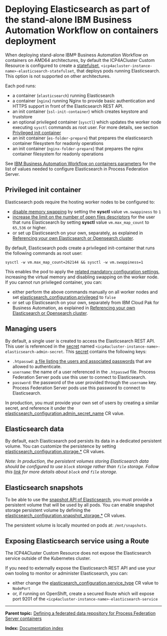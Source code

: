 # Deploying Elasticsearch as part of the stand-alone IBM Business Automation Workflow on containers deployment

When deploying stand-alone IBM® Business Automation Workflow on containers on AMD64 architectures, by default the ICP4ACluster Custom Resource is configured to create a [statefulset](https://kubernetes.io/docs/concepts/workloads/controllers/statefulset/), `<icp4acluster-instance-name>-elasticsearch-statefulset`, that deploys pods running Elasticsearch. This option is not supported on other architectures.

Each pod runs:
* a container (`elasticsearch`) running Elasticsearch
* a container (`nginx`) running Nginx to provide basic authentication and HTTPS support in front of the Elasticsearch REST API.
* an init container (`ssl-init-container`) which creates keystore and truststore
* an optional privileged container (`sysctl`) which updates the worker node executing `sysctl` commands as root user. For more details, see section [Privileged init container](#privileged-init-container)
* an init container (`es-folder-prepare`) that prepares the elasticsearch container filesystem for readonly operations
* an init container (`nginx-folder-prepare`) that prepares the nginx container filesystem for readonly operations

See [IBM Business Automation Workflow on containers parameters](https://www.ibm.com/docs/en/baw/23.x?topic=workflow-parameters) for the list of values needed to configure Elasticsearch in Process Federation Server.

## Privileged init container

Elasticsearch pods require the hosting worker nodes to be configured to:
* [disable memory swapping](https://www.elastic.co/guide/en/elasticsearch/reference/8.4/setup-configuration-memory.html) by setting the **sysctl** value `vm.swappiness` to `1`
* [increase the limit on the number of open files descriptors](https://www.elastic.co/guide/en/elasticsearch/reference/8.4/file-descriptors.html) for the user that runs Elasticsearch by setting **sysctl** value `vm.max_map_count` to `65,536` or higher.
* or set up Elasticsearch on your own, separately, as explained in [Referencing your own Elasticsearch or Opensearch cluster](./Using-own-Elasticsearch-or-Opensearch.md).

By default, Elasticsearch pods create a privileged init-container that runs the following commands as root user:

```
sysctl -w vm.max_map_count=262144 && sysctl -w vm.swappiness=1
```

This enables the pod to apply the [related mandatory configuration settings](https://www.elastic.co/guide/en/elasticsearch/reference/8.4/system-config.html), increasing the virtual memory and disabling swapping on the worker node.
If you cannot run privileged container, you can:
* either perform the above commands manually on all worker nodes and set [elasticsearch_configuration.privileged](https://www.ibm.com/docs/en/baw/23.x?topic=workflow-parameters) to `false`
* or set up Elasticsearch on your own, separately from IBM Cloud Pak for Business Automation, as explained in [Referencing your own Elasticsearch or Opensearch cluster](./Using-own-Elasticsearch-or-Opensearch.md).

## Managing users

By default, a single user is created to access the Elasticsearch REST API. This user is referenced in the [secret](https://kubernetes.io/fr/docs/concepts/configuration/secret/) named `<icp4acluster-instance-name>-elasticsearch-admin-secret`. This [secret](https://kubernetes.io/fr/docs/concepts/configuration/secret/) contains the following keys:

* `.htpasswd`: [a file listing the users and associated passwords](https://docs.nginx.com/nginx/admin-guide/security-controls/configuring-http-basic-authentication/#pass) that are allowed to authenticate.
* `username`: the name of a user referenced in the `.htpasswd` file. Process Federation Server pods use this user to connect to Elasticsearch.
* `password`: the password of the user provided through the `username` key. Process Federation Server pods use this password to connect to Elasticsearch.

In production, you must provide your own set of users by creating a similar secret, and reference it under the [elasticsearch_configuration.admin_secret_name](https://www.ibm.com/docs/en/baw/23.x?topic=workflow-parameters) CR value.

## Elasticsearch data

By default, each Elasticsearch pod persists its data in a dedicated persistent volume. You can customize the persistence by setting [elasticsearch_configuration.storage.*](https://www.ibm.com/docs/en/baw/23.x?topic=workflow-parameters) CR values.

_Note: In production, the persistent volumes storing Elasticsearch data should be configured to use `block` storage rather than `file` storage. Follow this [link](https://www.ibm.com/cloud/blog/object-vs-file-vs-block-storage) for more details about `block` and `file` storage._

## Elasticsearch snapshots

To be able to use the [snapshot API of Elasticsearch](https://www.elastic.co/guide/en/elasticsearch/reference/8.4/modules-snapshots.html), you must provide a persistent volume that will be used by all pods. You can enable snapshot storage persistent volume by defining the [elasticsearch_configuration.snapshot_storage.*](https://www.ibm.com/docs/en/baw/23.x?topic=workflow-parameters) CR values.

The persistent volume is locally mounted on pods at: `/mnt/snapshots`.

## Exposing Elasticsearch service using a Route

The ICP4ACluster Custom Resource does not expose the Elasticsearch service outside of the Kubernetes cluster.

If you need to externally expose the Elasticsearch REST API and use your own tooling to monitor or administer Elasticsearch, you can:

* either change the [elasticsearch_configuration.service_type](https://www.ibm.com/docs/en/baw/23.x?topic=workflow-parameters) CR value to `NodePort`
* or, if running on OpenShift, create a secured Route which will expose port 9201 of the `<icp4acluster-instance-name>-elasticsearch-service`

---

**Parent topic:** [Defining a federated data repository for Process Federation Server containers](./Defining-a-federated-data-repository.md)

**Index:** [Documentation index](../README.md#documentation-index)
